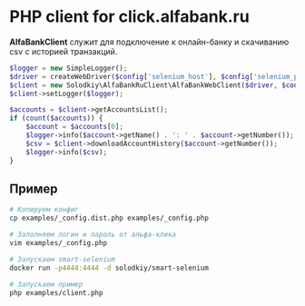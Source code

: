 PHP client for click.alfabank.ru
================================

**AlfaBankClient** служит для подключение к онлайн-банку и скачиванию csv с историей транзакций.

```php
$logger = new SimpleLogger();
$driver = createWebDriver($config['selenium_host'], $config['selenium_port']);
$client = new Solodkiy\AlfaBankRuClient\AlfaBankWebClient($driver, $config['bank_login'], $config['bank_pass']);
$client->setLogger($logger);

$accounts = $client->getAccountsList();
if (count($accounts)) {
    $account = $accounts[0];
    $logger->info($account->getName() . ': ' . $account->getNumber());
    $csv = $client->downloadAccountHistory($account->getNumber());
    $logger->info($csv);
}
```

## Пример
```bash
# Копируем конфиг
cp examples/_config.dist.php examples/_config.php

# Заполняем логин и пароль от альфа-клика
vim examples/_config.php

# Запускаем smart-selenium
docker run -p4444:4444 -d solodkiy/smart-selenium

# Запускаем пример
php examples/client.php
```
